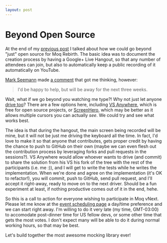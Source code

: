 ```yaml
---
layout: post
---
```


# Beyond Open Source

At the end of my [previous post](rebirth.html) I talked about how we could go beyond "just" open source for Moq Rebirth. The basic idea was to document the creation process by having a Google+ Live Hangout, so that any number of attendees can join, but also to automatically keep a public recording of it automatically on YouTube. 

[Mark Seemann](https://twitter.com/ploeh) made [a comment](http://www.moqthis.com/rebirth.html#comment-958981087) that got me thinking, however: 

> I'd be happy to help, but will be away for the next three weeks.

Wait, what if we go beyond you watching me type?! Why not just let anyone [drive too](http://en.wikipedia.org/wiki/Pair_programming)? There are a few options here, including [VS Anywhere](https://vsanywhere.com), which is free for open source projects, or [ScreenHero](http://screenhero.com), which may be better as it allows multiple cursors you can actually *see*. We could try and see what works best.


The idea is that during the hangout, the main screen being recorded will be mine, but it will not be just me driving the keyboard all the time. In fact, I'd love to make it so that anyone that contributes, gets proper credit by having the chance to push to GitHub on their own (maybe we can even flesh out the contribution process by leveraging forks and pull requests in the sessions?). VS Anywhere would allow whoever wants to drive (and commit) to share the solution from his VS his fork of the tree with the rest of the participants (i.e. me :)), and I will get to write the tests while he writes the implementation. When we're done and agree on the implementation (it's OK to refactor!), you will commit, push to GitHub, send pull request, and I'll accept it right-away, ready to move on to the next driver. Should be a fun experiment at least, if nothing productive comes out of it in the end, hehe.


So this is a call to action for everyone wishing to participate in Moq vNext. Please let me know at the [event scheduling page](http://www.doodle.com/az9scdziubdreagg) a day/time preference and we can start right away. I'm willing to do it very late (my time, GMT-03:00) to accomodate post-dinner time for US fellow devs, or some other time that gets the most votes. I don't expect many will be able to do it during normal working hours, so that may be best.

Let's build together the most awesome mocking library ever!